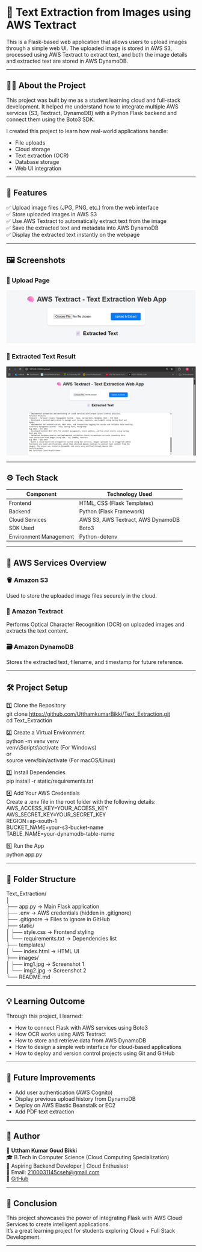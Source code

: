 # 🧠 Text Extraction from Images using AWS Textract

This is a Flask-based web application that allows users to upload images through a simple web UI. The uploaded image is stored in AWS S3, processed using AWS Textract to extract text, and both the image details and extracted text are stored in AWS DynamoDB.

---

## 👩‍💻 About the Project

This project was built by me as a student learning cloud and full-stack development. It helped me understand how to integrate multiple AWS services (S3, Textract, DynamoDB) with a Python Flask backend and connect them using the Boto3 SDK.

I created this project to learn how real-world applications handle:
- File uploads  
- Cloud storage  
- Text extraction (OCR)  
- Database storage  
- Web UI integration  

---

## 🚀 Features

✅ Upload image files (JPG, PNG, etc.) from the web interface  
✅ Store uploaded images in AWS S3  
✅ Use AWS Textract to automatically extract text from the image  
✅ Save the extracted text and metadata into AWS DynamoDB  
✅ Display the extracted text instantly on the webpage  

---

## 🖼️ Screenshots

### 🧩 Upload Page
![Upload Page](images/img1.jpg)

### 📄 Extracted Text Result
![Extracted Text Result](images/img2.jpg)

---

## ⚙️ Tech Stack

| Component | Technology Used |
|------------|-----------------|
| Frontend | HTML, CSS (Flask Templates) |
| Backend | Python (Flask Framework) |
| Cloud Services | AWS S3, AWS Textract, AWS DynamoDB |
| SDK Used | Boto3 |
| Environment Management | Python-dotenv |

---

## 🧾 AWS Services Overview

### 🪣 Amazon S3
Used to store the uploaded image files securely in the cloud.

### 📖 Amazon Textract
Performs Optical Character Recognition (OCR) on uploaded images and extracts the text content.

### 🗃️ Amazon DynamoDB
Stores the extracted text, filename, and timestamp for future reference.

---

## 🛠️ Project Setup

1️⃣ Clone the Repository  
git clone https://github.com/UtthamkumarBikki/Text_Extraction.git  
cd Text_Extraction  

2️⃣ Create a Virtual Environment  
python -m venv venv  
venv\Scripts\activate   (For Windows)  
or  
source venv/bin/activate   (For macOS/Linux)  

3️⃣ Install Dependencies  
pip install -r static/requirements.txt  

4️⃣ Add Your AWS Credentials  
Create a .env file in the root folder with the following details:  
AWS_ACCESS_KEY=YOUR_ACCESS_KEY  
AWS_SECRET_KEY=YOUR_SECRET_KEY  
REGION=ap-south-1  
BUCKET_NAME=your-s3-bucket-name  
TABLE_NAME=your-dynamodb-table-name  

5️⃣ Run the App  
python app.py  


---

## 📂 Folder Structure

Text_Extraction/  
│  
├── app.py                   → Main Flask application  
├── .env                     → AWS credentials (hidden in .gitignore)  
├── .gitignore               → Files to ignore in GitHub  
├── static/  
│   ├── style.css            → Frontend styling  
│   └── requirements.txt     → Dependencies list  
├── templates/  
│   └── index.html           → HTML UI  
├── images/  
│   ├── img1.jpg             → Screenshot 1  
│   └── img2.jpg             → Screenshot 2  
└── README.md  

---

## 💡 Learning Outcome

Through this project, I learned:  
- How to connect Flask with AWS services using Boto3  
- How OCR works using AWS Textract  
- How to store and retrieve data from AWS DynamoDB  
- How to design a simple web interface for cloud-based applications  
- How to deploy and version control projects using Git and GitHub  

---

## 🌟 Future Improvements

- Add user authentication (AWS Cognito)  
- Display previous upload history from DynamoDB  
- Deploy on AWS Elastic Beanstalk or EC2  
- Add PDF text extraction  

---

## 🙌 Author

👤 **Uttham Kumar Goud Bikki**  
🎓 B.Tech in Computer Science (Cloud Computing Specialization)  
💼 Aspiring Backend Developer | Cloud Enthusiast  
📧 Email: 2100031145cseh@gmail.com  
🔗 [GitHub](https://github.com/UtthamkumarBikki)

---

## 🏁 Conclusion

This project showcases the power of integrating Flask with AWS Cloud Services to create intelligent applications.  
It’s a great learning project for students exploring Cloud + Full Stack Development.

---
